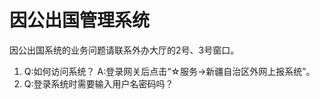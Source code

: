 # 因公出国管理系统

因公出国系统的业务问题请联系外办大厅的2号、3号窗口。

1. Q:如何访问系统？
   A:登录网关后点击“☆服务-&gt;新疆自治区外网上报系统”。
2. Q:登录系统时需要输入用户名密码吗？





